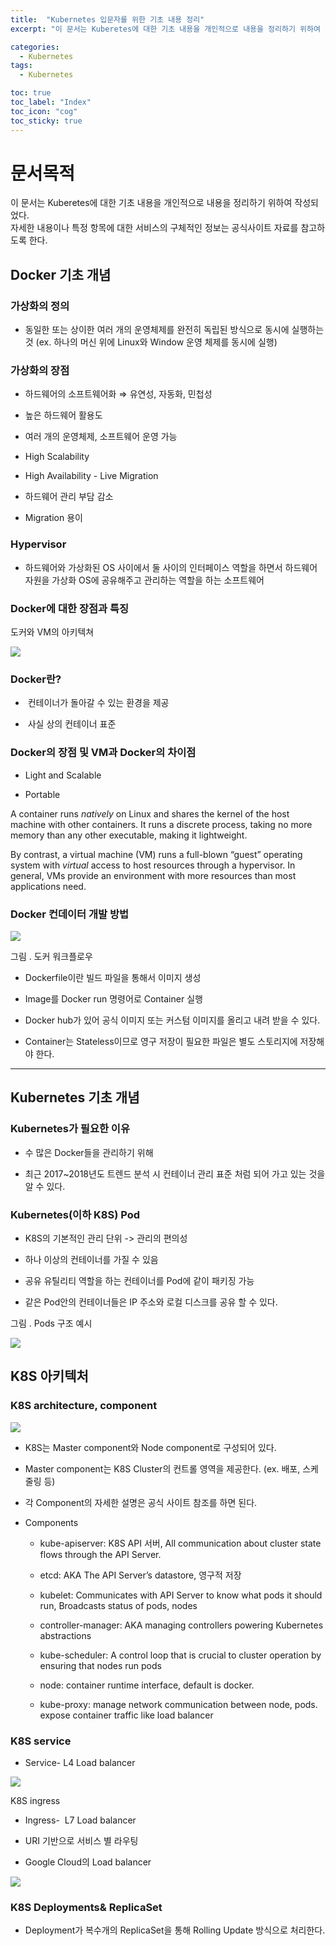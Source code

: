 ```yaml
---
title:  "Kubernetes 입문자를 위한 기초 내용 정리"
excerpt: "이 문서는 Kuberetes에 대한 기초 내용을 개인적으로 내용을 정리하기 위하여 작성되었다."

categories:
  - Kubernetes
tags:
  - Kubernetes

toc: true
toc_label: "Index"
toc_icon: "cog"
toc_sticky: true
---
```


문서목적
====

이 문서는 Kuberetes에 대한 기초 내용을 개인적으로 내용을 정리하기 위하여 작성되었다.  
자세한 내용이나 특정 항목에 대한 서비스의 구체적인 정보는 공식사이트 자료를 참고하도록 한다.
  

Docker 기초 개념
------------

### 가상화의 정의

*   동일한 또는 상이한 여러 개의 운영체제를 완전히 독립된 방식으로 동시에 실행하는 것 (ex. 하나의 머신 위에 Linux와 Window 운영 체제를 동시에 실행)
    

### 가상화의 장점

*   하드웨어의 소프트웨어화 ⇒ 유연성, 자동화, 민첩성
    
*   높은 하드웨어 활용도
    
*   여러 개의 운영체제, 소프트웨어 운영 가능
    
*   High Scalability
    
*   High Availability - Live Migration
    
*   하드웨어 관리 부담 감소
    
*   Migration 용이
    

### Hypervisor

*   하드웨어와 가상화된 OS 사이에서 둘 사이의 인터페이스 역할을 하면서 하드웨어 자원을 가상화 OS에 공유해주고 관리하는 역할을 하는 소프트웨어
    

  

### Docker에 대한 장점과 특징

도커와 VM의 아키텍쳐

![](/assets/images/kube.jpg)

### Docker란?

*    컨테이너가 돌아갈 수 있는 환경을 제공
    
*    사실 상의 컨테이너 표준
    

### Docker의 장점 및 VM과 Docker의 차이점

*   Light and Scalable
    
*   Portable
    

A container runs _natively_ on Linux and shares the kernel of the host machine with other containers. It runs a discrete process, taking no more memory than any other executable, making it lightweight.

By contrast, a virtual machine (VM) runs a full-blown “guest” operating system with _virtual_ access to host resources through a hypervisor. In general, VMs provide an environment with more resources than most applications need.

  

### Docker 컨데이터 개발 방법

![](/assets/images/kube2.jpg)

그림 . 도커 워크플로우

*   Dockerfile이란 빌드 파일을 통해서 이미지 생성
    
*   Image를 Docker run 명령어로 Container 실행
    
*   Docker hub가 있어 공식 이미지 또는 커스텀 이미지를 올리고 내려 받을 수 있다.
    
*   Container는 Stateless이므로 영구 저장이 필요한 파일은 별도 스토리지에 저장해야 한다.
    

  

* * *

Kubernetes 기초 개념
----------------

### Kubernetes가 필요한 이유

*   수 많은 Docker들을 관리하기 위해
    
*   최근 2017~2018년도 트렌드 분석 시 컨테이너 관리 표준 처럼 되어 가고 있는 것을 알 수 있다.
    

### Kubernetes(이하 K8S) Pod

*   K8S의 기본적인 관리 단위 -> 관리의 편의성
    
*   하나 이상의 컨테이너를 가질 수 있음
    
*   공유 유틸리티 역할을 하는 컨테이너를 Pod에 같이 패키징 가능
    
*   같은 Pod안의 컨테이너들은 IP 주소와 로컬 디스크를 공유 할 수 있다.
    

그림 . Pods 구조 예시

![](/assets/images/kube3.jpg)

K8S 아키텍처
--------

### K8S architecture, component

  

![](/assets/images/kube4.jpg)

*   K8S는 Master component와 Node component로 구성되어 있다.
    
*   Master component는 K8S Cluster의 컨트롤 영역을 제공한다. (ex. 배포, 스케줄링 등)
    
*   각 Component의 자세한 설명은 공식 사이트 참조를 하면 된다.
    

*   Components
    
    *   kube-apiserver: K8S API 서버, All communication about cluster state flows through the API Server.
        
    *   etcd: AKA The API Server’s datastore, 영구적 저장
        
    *   kubelet: Communicates with API Server to know what pods it should run, Broadcasts status of pods, nodes
        
    *   controller-manager: AKA managing controllers powering Kubernetes abstractions
        
    *   kube-scheduler: A control loop that is crucial to cluster operation by ensuring that nodes run pods
        
    *   node: container runtime interface, default is docker. 
        
    *   kube-proxy: manage network communication between node, pods. expose container traffic like load balancer
        

### K8S service

*   Service- L4 Load balancer
    

![](/assets/images/kube5.jpg)

K8S ingress

*   Ingress-  L7 Load balancer
    
*   URI 기반으로 서비스 별 라우팅
    
*   Google Cloud의 Load balancer
    

![](/assets/images/kube6.jpg)

### K8S Deployments& ReplicaSet

*   Deployment가 복수개의 ReplicaSet을 통해 Rolling Update 방식으로 처리한다.
    


